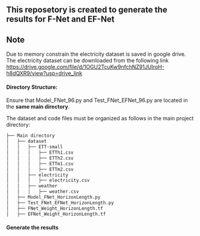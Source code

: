 ## This reposetory is created to generate the results for F-Net and EF-Net 

## Note
Due to memory constrain the electricity dataset is saved in google drive. The electricity dataset can be downloaded from the following link
https://drive.google.com/file/d/1OGU2TcuKw9nfchNZ91JUIroH-h8dQXR9/view?usp=drive_link




#### Directory Structure:

Ensure that Model_FNet_96.py and Test_FNet_EFNet_96.py are located in the **same main directory**.

The dataset and code files must be organized as follows in the main project directory:


```bash
├── Main directory
│   ├── dataset
│   │   ├── ETT-small
│   │   │   ├── ETTh1.csv
│   │   │   ├── ETTh2.csv
│   │   │   ├── ETTm1.csv
│   │   │   ├── ETTm2.csv
│   │   ├── electricity
│   │   │   ├── electricity.csv
│   │   ├── weather
│   │   │   ├── weather.csv
│   ├── Model_FNet_HorizonLength.py
│   ├── Test_FNet_EFNet_HorizonLength.py
│   ├── FNet_Weight_HorizonLength.tf
│   ├── EFNet_Weight_HorizonLength.tf
```

#### Generate the results
